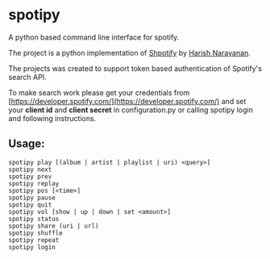 # spotipy
A python based command line interface for spotify.

The project is a python implementation of [Shpotify](https://github.com/hnarayanan/shpotify) by [Harish Narayanan](https://harishnarayanan.org/).

The projects was created to support token based authentication of Spotify's search API.

To make search work please get your credentials from [https://developer.spotify.com/](https://developer.spotify.com/) and set
your **client id** and **client secret** in configuration.py or calling spotipy login and following instructions.

## Usage:
    spotipy play [(album | artist | playlist | uri) <query>]
    spotipy next
    spotipy prev
    spotipy replay
    spotipy pos [<time>]
    spotipy pause
    spotipy quit
    spotipy vol [show | up | down | set <amount>]
    spotipy status
    spotipy share (uri | url)
    spotipy shuffle
    spotipy repeat
    spotipy login

